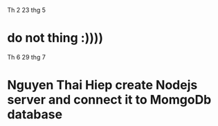 Th 2 23 thg 5

# do not thing :))))

Th 6 29 thg 7

# Nguyen Thai Hiep create Nodejs server and connect it to MomgoDb database
